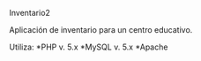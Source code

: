 Inventario2

Aplicación de inventario para un centro educativo.

Utiliza:
*PHP v. 5.x
*MySQL v. 5.x
*Apache
